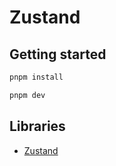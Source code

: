 # Zustand

## Getting started

```bash
pnpm install

pnpm dev
```

## Libraries

- [Zustand](https://github.com/pmndrs/zustand?tab=readme-ov-file#typescript-usage)
